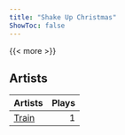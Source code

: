 ```yaml
---
title: "Shake Up Christmas"
ShowToc: false
---
```


{{< more >}}

## Artists
Artists | Plays 
----- | -----: 
[Train](/artists/train-90187) | 1

